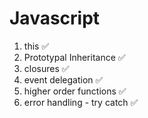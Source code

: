 # Javascript
1. this ✅ 
2. Prototypal Inheritance ✅
3. closures ✅
4. event delegation ✅
5. higher order functions ✅
6. error handling - try catch ✅